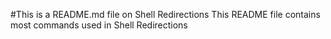 #This is a README.md file on Shell Redirections
This README file contains most commands used in Shell Redirections
